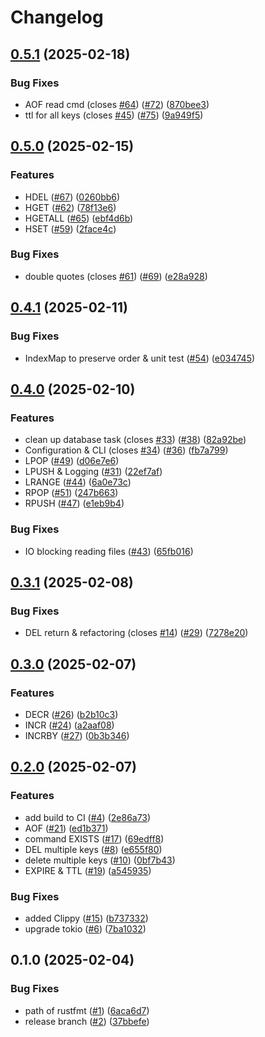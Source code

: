 # Changelog

## [0.5.1](https://github.com/bourdeau/sider/compare/v0.5.0...v0.5.1) (2025-02-18)


### Bug Fixes

* AOF read cmd (closes [#64](https://github.com/bourdeau/sider/issues/64)) ([#72](https://github.com/bourdeau/sider/issues/72)) ([870bee3](https://github.com/bourdeau/sider/commit/870bee32e56dbe13b80dcc77018267a2862402ca))
* ttl for all keys (closes [#45](https://github.com/bourdeau/sider/issues/45))  ([#75](https://github.com/bourdeau/sider/issues/75)) ([9a949f5](https://github.com/bourdeau/sider/commit/9a949f5c87bb4cbefdd574cc9774fef676ea82e7))

## [0.5.0](https://github.com/bourdeau/sider/compare/v0.4.1...v0.5.0) (2025-02-15)


### Features

* HDEL ([#67](https://github.com/bourdeau/sider/issues/67)) ([0260bb6](https://github.com/bourdeau/sider/commit/0260bb6ccdce363082bd04fa3932d28d70f95187))
* HGET ([#62](https://github.com/bourdeau/sider/issues/62)) ([78f13e6](https://github.com/bourdeau/sider/commit/78f13e6b0dc35d7380ce92834eb11c584e9aecc9))
* HGETALL ([#65](https://github.com/bourdeau/sider/issues/65)) ([ebf4d6b](https://github.com/bourdeau/sider/commit/ebf4d6bbabd5673d88aa0281db0555d98810bb08))
* HSET ([#59](https://github.com/bourdeau/sider/issues/59)) ([2face4c](https://github.com/bourdeau/sider/commit/2face4c2e73cddde541647133c0aee6598a60ff0))


### Bug Fixes

* double quotes (closes [#61](https://github.com/bourdeau/sider/issues/61)) ([#69](https://github.com/bourdeau/sider/issues/69)) ([e28a928](https://github.com/bourdeau/sider/commit/e28a9285cac8a446bc3ab69c45a2a463e58eb6c9))

## [0.4.1](https://github.com/bourdeau/sider/compare/v0.4.0...v0.4.1) (2025-02-11)


### Bug Fixes

* IndexMap to preserve order & unit test ([#54](https://github.com/bourdeau/sider/issues/54)) ([e034745](https://github.com/bourdeau/sider/commit/e0347452a46d04dc286a843e42140ab4a7de2348))

## [0.4.0](https://github.com/bourdeau/sider/compare/v0.3.1...v0.4.0) (2025-02-10)


### Features

* clean up database task (closes [#33](https://github.com/bourdeau/sider/issues/33)) ([#38](https://github.com/bourdeau/sider/issues/38)) ([82a92be](https://github.com/bourdeau/sider/commit/82a92be914359c99dcb88198a0a7ef1b9ce99f0f))
* Configuration & CLI (closes [#34](https://github.com/bourdeau/sider/issues/34)) ([#36](https://github.com/bourdeau/sider/issues/36)) ([fb7a799](https://github.com/bourdeau/sider/commit/fb7a7998bc51c7273903f3fcc6b16675b135bdb9))
* LPOP ([#49](https://github.com/bourdeau/sider/issues/49)) ([d06e7e6](https://github.com/bourdeau/sider/commit/d06e7e669dab0ac48d9914373d3991fff73fa88e))
* LPUSH & Logging ([#31](https://github.com/bourdeau/sider/issues/31)) ([22ef7af](https://github.com/bourdeau/sider/commit/22ef7af03b7c4674f3fa4237e464cc7b32545faf))
* LRANGE ([#44](https://github.com/bourdeau/sider/issues/44)) ([6a0e73c](https://github.com/bourdeau/sider/commit/6a0e73c72eeec4688fa329c4cf43713f9f882e9d))
* RPOP ([#51](https://github.com/bourdeau/sider/issues/51)) ([247b663](https://github.com/bourdeau/sider/commit/247b6632bb7cb38d60d40c15d9d0f82766f40dfa))
* RPUSH ([#47](https://github.com/bourdeau/sider/issues/47)) ([e1eb9b4](https://github.com/bourdeau/sider/commit/e1eb9b4268cf75ff1c0b59230b995200d01a45fb))


### Bug Fixes

* IO blocking reading files ([#43](https://github.com/bourdeau/sider/issues/43)) ([65fb016](https://github.com/bourdeau/sider/commit/65fb01602d2cdcd34be0d20b00095ca5d2cf9e3b))

## [0.3.1](https://github.com/bourdeau/sider/compare/v0.3.0...v0.3.1) (2025-02-08)


### Bug Fixes

* DEL return & refactoring (closes [#14](https://github.com/bourdeau/sider/issues/14)) ([#29](https://github.com/bourdeau/sider/issues/29)) ([7278e20](https://github.com/bourdeau/sider/commit/7278e2049ed347fb77dcb8768156a83313a94fa3))

## [0.3.0](https://github.com/bourdeau/sider/compare/v0.2.0...v0.3.0) (2025-02-07)


### Features

* DECR ([#26](https://github.com/bourdeau/sider/issues/26)) ([b2b10c3](https://github.com/bourdeau/sider/commit/b2b10c3ea012341f76b03d905c085546907f76ec))
* INCR ([#24](https://github.com/bourdeau/sider/issues/24)) ([a2aaf08](https://github.com/bourdeau/sider/commit/a2aaf0833d91e435cd7318bd76474dd321efd847))
* INCRBY ([#27](https://github.com/bourdeau/sider/issues/27)) ([0b3b346](https://github.com/bourdeau/sider/commit/0b3b346647387e12e2062871c5b2fc42197aa09d))

## [0.2.0](https://github.com/bourdeau/sider/compare/v0.1.0...v0.2.0) (2025-02-07)


### Features

* add build to CI ([#4](https://github.com/bourdeau/sider/issues/4)) ([2e86a73](https://github.com/bourdeau/sider/commit/2e86a73432ea0735833fa3b4a9ec1daeed78f43e))
* AOF ([#21](https://github.com/bourdeau/sider/issues/21)) ([ed1b371](https://github.com/bourdeau/sider/commit/ed1b3713378db35fb27a495b4d22d77252214819))
* command EXISTS ([#17](https://github.com/bourdeau/sider/issues/17)) ([69edff8](https://github.com/bourdeau/sider/commit/69edff8e14c9dfc20906e0a367b9332f7bd3aa43))
* DEL multiple keys ([#8](https://github.com/bourdeau/sider/issues/8)) ([e655f80](https://github.com/bourdeau/sider/commit/e655f80b17240f1a9769d59d3cc6a5408c1ad0a1))
* delete multiple keys ([#10](https://github.com/bourdeau/sider/issues/10)) ([0bf7b43](https://github.com/bourdeau/sider/commit/0bf7b43aec4b17fa93f58c671e98d73732c20795))
* EXPIRE & TTL ([#19](https://github.com/bourdeau/sider/issues/19)) ([a545935](https://github.com/bourdeau/sider/commit/a54593503a15c01787df8c226b8de1ac034d81b8))


### Bug Fixes

* added Clippy ([#15](https://github.com/bourdeau/sider/issues/15)) ([b737332](https://github.com/bourdeau/sider/commit/b73733262f3a0c2f8c8f1f71f3459ba7cce26c47))
* upgrade tokio ([#6](https://github.com/bourdeau/sider/issues/6)) ([7ba1032](https://github.com/bourdeau/sider/commit/7ba103265f1bf3ffb7fae885a5057fd0aab79286))

## 0.1.0 (2025-02-04)


### Bug Fixes

* path  of rustfmt ([#1](https://github.com/bourdeau/sider/issues/1)) ([6aca6d7](https://github.com/bourdeau/sider/commit/6aca6d714519141b98a19d1bb763aa81149cf0d9))
* release branch ([#2](https://github.com/bourdeau/sider/issues/2)) ([37bbefe](https://github.com/bourdeau/sider/commit/37bbefe087cdff204754437de5a8317d8a3b3bcb))
